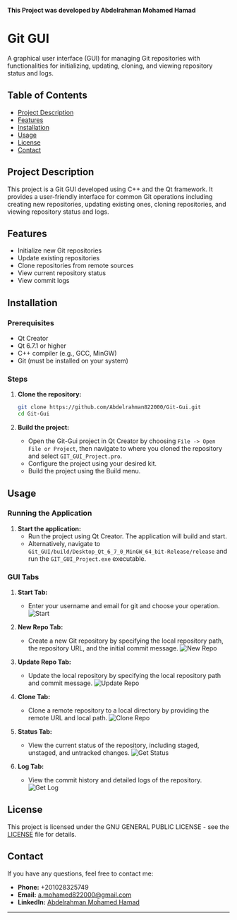 **This Project was developed by Abdelrahman Mohamed Hamad**

# Git GUI

A graphical user interface (GUI) for managing Git repositories with functionalities for initializing, updating, cloning, and viewing repository status and logs.

## Table of Contents
- [Project Description](#project-description)
- [Features](#features)
- [Installation](#installation)
- [Usage](#usage)
- [License](#license)
- [Contact](#contact)

## Project Description

This project is a Git GUI developed using C++ and the Qt framework. It provides a user-friendly interface for common Git operations including creating new repositories, updating existing ones, cloning repositories, and viewing repository status and logs.

## Features

- Initialize new Git repositories
- Update existing repositories
- Clone repositories from remote sources
- View current repository status
- View commit logs

## Installation

### Prerequisites

- Qt Creator
- Qt 6.7.1 or higher
- C++ compiler (e.g., GCC, MinGW)
- Git (must be installed on your system)

### Steps

1. **Clone the repository:**
    ```bash
    git clone https://github.com/Abdelrahman822000/Git-Gui.git
    cd Git-Gui
    ```

2. **Build the project:**
    - Open the Git-Gui project in Qt Creator by choosing `File -> Open File or Project`, then navigate to where you cloned the repository and select `GIT_GUI_Project.pro`.
    - Configure the project using your desired kit.
    - Build the project using the Build menu.

## Usage

### Running the Application

1. **Start the application:**
    - Run the project using Qt Creator. The application will build and start.
    - Alternatively, navigate to `Git_GUI/build/Desktop_Qt_6_7_0_MinGW_64_bit-Release/release` and run the `GIT_GUI_Project.exe` executable.

### GUI Tabs

1. **Start Tab:**
    - Enter your username and email for git and choose your operation. ![Start](https://github.com/user-attachments/assets/2814380a-a6e0-462c-9e12-862a5386c51b)


2. **New Repo Tab:**
    - Create a new Git repository by specifying the local repository path, the repository URL, and the initial commit message. ![New Repo](https://github.com/user-attachments/assets/8fe5c203-2357-4093-aeb2-ee7c789731f7)


3. **Update Repo Tab:**
    - Update the local repository by specifying the local repository path and commit message. ![Update Repo](https://github.com/user-attachments/assets/aa09f283-2924-49a1-a8a7-d1eb92daa035)


4. **Clone Tab:**
    - Clone a remote repository to a local directory by providing the remote URL and local path. ![Clone Repo](https://github.com/user-attachments/assets/35fd30e4-c815-431a-99f9-660fc5cbb6c6)


5. **Status Tab:**
    - View the current status of the repository, including staged, unstaged, and untracked changes. ![Get Status](https://github.com/user-attachments/assets/1634a58d-f648-4af4-8cae-eea22bd65e57)


6. **Log Tab:**
    - View the commit history and detailed logs of the repository. ![Get Log](https://github.com/user-attachments/assets/ff99b999-4921-41dc-af83-1a7dae76ce7d)


## License

This project is licensed under the GNU GENERAL PUBLIC LICENSE - see the [LICENSE](LICENSE) file for details.

## Contact

If you have any questions, feel free to contact me:
- **Phone:** +201028325749
- **Email:** a.mohamed822000@gmail.com
- **LinkedIn:** [Abdelrahman Mohamed Hamad](https://www.linkedin.com/in/abdelrahman-mohamed-a1956b247/)

---
